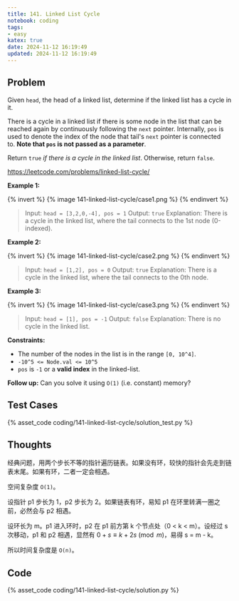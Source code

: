 ```yaml
---
title: 141. Linked List Cycle
notebook: coding
tags:
- easy
katex: true
date: 2024-11-12 16:19:49
updated: 2024-11-12 16:19:49
---
```

## Problem

Given `head`, the head of a linked list, determine if the linked list has a cycle in it.

There is a cycle in a linked list if there is some node in the list that can be reached again by continuously following the `next` pointer. Internally, `pos` is used to denote the index of the node that tail's `next` pointer is connected to. **Note that `pos` is not passed as a parameter**.

Return `true` _if there is a cycle in the linked list_. Otherwise, return `false`.

<https://leetcode.com/problems/linked-list-cycle/>

**Example 1:**

{% invert %}
{% image 141-linked-list-cycle/case1.png %}
{% endinvert %}

> Input: `head = [3,2,0,-4], pos = 1`
> Output: `true`
> Explanation: There is a cycle in the linked list, where the tail connects to the 1st node (0-indexed).

**Example 2:**

{% invert %}
{% image 141-linked-list-cycle/case2.png %}
{% endinvert %}

> Input: `head = [1,2], pos = 0`
> Output: `true`
> Explanation: There is a cycle in the linked list, where the tail connects to the 0th node.

**Example 3:**

{% invert %}
{% image 141-linked-list-cycle/case3.png %}
{% endinvert %}

> Input: `head = [1], pos = -1`
> Output: `false`
> Explanation: There is no cycle in the linked list.

**Constraints:**

- The number of the nodes in the list is in the range `[0, 10^4]`.
- `-10^5 <= Node.val <= 10^5`
- `pos` is `-1` or a **valid index** in the linked-list.

**Follow up:** Can you solve it using `O(1)` (i.e. constant) memory?

## Test Cases

{% asset_code coding/141-linked-list-cycle/solution_test.py %}

## Thoughts

经典问题，用两个步长不等的指针遍历链表。如果没有环，较快的指针会先走到链表末尾。如果有环，二者一定会相遇。

空间复杂度 `O(1)`。

设指针 p1 步长为 1，p2 步长为 2。如果链表有环，易知 p1 在环里转满一圈之前，必然会与 p2 相遇。

设环长为 m。p1 进入环时，p2 在 p1 前方第 k 个节点处（0 < k < m）。设经过 s 次移动，p1 和 p2 相遇，显然有 $0+s\equiv k+2s\pmod{m}$，易得 s = m - k。

所以时间复杂度是 `O(n)`。

## Code

{% asset_code coding/141-linked-list-cycle/solution.py %}
